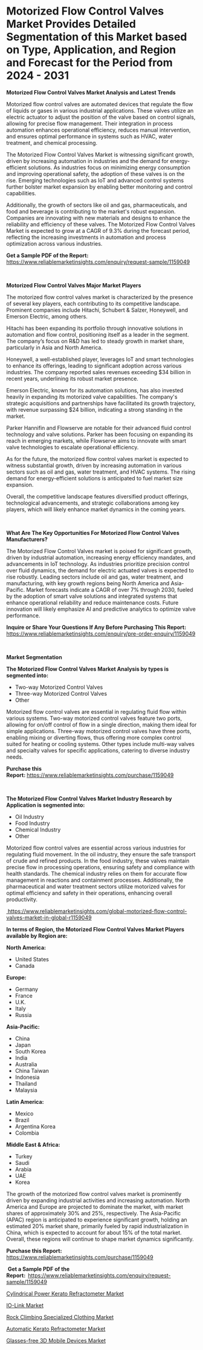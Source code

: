 <p><h1>Motorized Flow Control Valves Market Provides Detailed Segmentation of this Market based on Type, Application, and Region and Forecast for the Period from 2024 - 2031</h1></p><p><strong>Motorized Flow Control Valves Market Analysis and Latest Trends</strong></p>
<p><p>Motorized flow control valves are automated devices that regulate the flow of liquids or gases in various industrial applications. These valves utilize an electric actuator to adjust the position of the valve based on control signals, allowing for precise flow management. Their integration in process automation enhances operational efficiency, reduces manual intervention, and ensures optimal performance in systems such as HVAC, water treatment, and chemical processing.</p><p>The Motorized Flow Control Valves Market is witnessing significant growth, driven by increasing automation in industries and the demand for energy-efficient solutions. As industries focus on minimizing energy consumption and improving operational safety, the adoption of these valves is on the rise. Emerging technologies such as IoT and advanced control systems further bolster market expansion by enabling better monitoring and control capabilities.</p><p>Additionally, the growth of sectors like oil and gas, pharmaceuticals, and food and beverage is contributing to the market's robust expansion. Companies are innovating with new materials and designs to enhance the reliability and efficiency of these valves. The Motorized Flow Control Valves Market is expected to grow at a CAGR of 9.3% during the forecast period, reflecting the increasing investments in automation and process optimization across various industries.</p></p>
<p><strong>Get a Sample PDF of the Report:&nbsp;</strong> <a href="https://www.reliablemarketinsights.com/enquiry/request-sample/1159049?utm_campaign=1383&utm_medium=2&utm_source=Github&utm_content=ia&utm_term=11102024&utm_id=motorized-flow-control-valves">https://www.reliablemarketinsights.com/enquiry/request-sample/1159049</a></p>
<p>&nbsp;</p>
<p><strong>Motorized Flow Control Valves Major Market Players</strong></p>
<p><p>The motorized flow control valves market is characterized by the presence of several key players, each contributing to its competitive landscape. Prominent companies include Hitachi, Schubert & Salzer, Honeywell, and Emerson Electric, among others.</p><p>Hitachi has been expanding its portfolio through innovative solutions in automation and flow control, positioning itself as a leader in the segment. The company’s focus on R&D has led to steady growth in market share, particularly in Asia and North America.</p><p>Honeywell, a well-established player, leverages IoT and smart technologies to enhance its offerings, leading to significant adoption across various industries. The company reported sales revenues exceeding $34 billion in recent years, underlining its robust market presence. </p><p>Emerson Electric, known for its automation solutions, has also invested heavily in expanding its motorized valve capabilities. The company's strategic acquisitions and partnerships have facilitated its growth trajectory, with revenue surpassing $24 billion, indicating a strong standing in the market.</p><p>Parker Hannifin and Flowserve are notable for their advanced fluid control technology and valve solutions. Parker has been focusing on expanding its reach in emerging markets, while Flowserve aims to innovate with smart valve technologies to escalate operational efficiency.</p><p>As for the future, the motorized flow control valves market is expected to witness substantial growth, driven by increasing automation in various sectors such as oil and gas, water treatment, and HVAC systems. The rising demand for energy-efficient solutions is anticipated to fuel market size expansion. </p><p>Overall, the competitive landscape features diversified product offerings, technological advancements, and strategic collaborations among key players, which will likely enhance market dynamics in the coming years.</p></p>
<p>&nbsp;</p>
<p><strong>What Are The Key Opportunities For Motorized Flow Control Valves Manufacturers?</strong></p>
<p><p>The Motorized Flow Control Valves market is poised for significant growth, driven by industrial automation, increasing energy efficiency mandates, and advancements in IoT technology. As industries prioritize precision control over fluid dynamics, the demand for electric actuated valves is expected to rise robustly. Leading sectors include oil and gas, water treatment, and manufacturing, with key growth regions being North America and Asia-Pacific. Market forecasts indicate a CAGR of over 7% through 2030, fueled by the adoption of smart valve solutions and integrated systems that enhance operational reliability and reduce maintenance costs. Future innovation will likely emphasize AI and predictive analytics to optimize valve performance.</p></p>
<p><strong>Inquire or Share Your Questions If Any Before Purchasing This Report:</strong> <a href="https://www.reliablemarketinsights.com/enquiry/pre-order-enquiry/1159049?utm_campaign=1383&utm_medium=2&utm_source=Github&utm_content=ia&utm_term=11102024&utm_id=motorized-flow-control-valves">https://www.reliablemarketinsights.com/enquiry/pre-order-enquiry/1159049</a></p>
<p>&nbsp;</p>
<p><strong>Market Segmentation</strong></p>
<p><strong>The Motorized Flow Control Valves Market Analysis by types is segmented into:</strong></p>
<p><ul><li>Two-way Motorized Control Valves</li><li>Three-way Motorized Control Valves</li><li>Other</li></ul></p>
<p><p>Motorized flow control valves are essential in regulating fluid flow within various systems. Two-way motorized control valves feature two ports, allowing for on/off control of flow in a single direction, making them ideal for simple applications. Three-way motorized control valves have three ports, enabling mixing or diverting flows, thus offering more complex control suited for heating or cooling systems. Other types include multi-way valves and specialty valves for specific applications, catering to diverse industry needs.</p></p>
<p><strong>Purchase this Report:&nbsp;</strong><a href="https://www.reliablemarketinsights.com/purchase/1159049?utm_campaign=1383&utm_medium=2&utm_source=Github&utm_content=ia&utm_term=11102024&utm_id=motorized-flow-control-valves">https://www.reliablemarketinsights.com/purchase/1159049</a></p>
<p>&nbsp;</p>
<p><strong>The Motorized Flow Control Valves Market Industry Research by Application is segmented into:</strong></p>
<p><ul><li>Oil Industry</li><li>Food Industry</li><li>Chemical Industry</li><li>Other</li></ul></p>
<p><p>Motorized flow control valves are essential across various industries for regulating fluid movement. In the oil industry, they ensure the safe transport of crude and refined products. In the food industry, these valves maintain precise flow in processing operations, ensuring safety and compliance with health standards. The chemical industry relies on them for accurate flow management in reactions and containment processes. Additionally, the pharmaceutical and water treatment sectors utilize motorized valves for optimal efficiency and safety in their operations, enhancing overall productivity.</p></p>
<p><a href="https://www.reliablemarketinsights.com/global-motorized-flow-control-valves-market-in-global-r1159049?utm_campaign=1383&utm_medium=2&utm_source=Github&utm_content=ia&utm_term=11102024&utm_id=motorized-flow-control-valves">&nbsp;https://www.reliablemarketinsights.com/global-motorized-flow-control-valves-market-in-global-r1159049</a></p>
<p><strong>In terms of Region, the Motorized Flow Control Valves Market Players available by Region are:</strong></p>
<p>
    <p> <strong> North America: </strong>
        <ul>
            <li>United States</li>
            <li>Canada</li>
        </ul>
        </p> 
    <p> <strong> Europe: </strong>
        <ul>
            <li>Germany</li>
            <li>France</li>
            <li>U.K.</li>
            <li>Italy</li>
            <li>Russia</li>
        </ul>
        </p> 
    <p> <strong> Asia-Pacific: </strong>
        <ul>
            <li>China</li>
            <li>Japan</li>
            <li>South Korea</li>
            <li>India</li>
            <li>Australia</li>
            <li>China Taiwan</li>
            <li>Indonesia</li>
            <li>Thailand</li>
            <li>Malaysia</li>
        </ul>
        </p> 
    <p> <strong> Latin America: </strong>
        <ul>
            <li>Mexico</li>
            <li>Brazil</li>
            <li>Argentina Korea</li>
            <li>Colombia</li>
        </ul>
        </p> 
    <p> <strong> Middle East & Africa: </strong>
        <ul>
            <li>Turkey</li>
            <li>Saudi</li>
            <li>Arabia</li>
            <li>UAE</li>
            <li>Korea</li>
        </ul>
    </p>
    </p>
<p><p>The growth of the motorized flow control valves market is prominently driven by expanding industrial activities and increasing automation. North America and Europe are projected to dominate the market, with market shares of approximately 30% and 25%, respectively. The Asia-Pacific (APAC) region is anticipated to experience significant growth, holding an estimated 20% market share, primarily fueled by rapid industrialization in China, which is expected to account for about 15% of the total market. Overall, these regions will continue to shape market dynamics significantly.</p></p>
<p><strong>Purchase this Report: </strong><a href="https://www.reliablemarketinsights.com/purchase/1159049?utm_campaign=1383&utm_medium=2&utm_source=Github&utm_content=ia&utm_term=11102024&utm_id=motorized-flow-control-valves">https://www.reliablemarketinsights.com/purchase/1159049</a></p>
<p>&nbsp;<strong>Get a Sample PDF of the Report:&nbsp;&nbsp;</strong><a href="https://www.reliablemarketinsights.com/enquiry/request-sample/1159049?utm_campaign=1383&utm_medium=2&utm_source=Github&utm_content=ia&utm_term=11102024&utm_id=motorized-flow-control-valves">https://www.reliablemarketinsights.com/enquiry/request-sample/1159049</a></p>
<p><strong></strong></p>
<p><p><a href="https://www.linkedin.com/pulse/future-innovation-global-cylindrical-power-kerato-refractometer-ncvdc?utm_campaign=1383&utm_medium=2&utm_source=Github&utm_content=ia&utm_term=11102024&utm_id=motorized-flow-control-valves">Cylindrical Power Kerato Refractometer Market</a></p><p><a href="https://issuu.com/reportprime-2/docs/io-link-market-size-2030.pptx_8ee634ba5971ef?utm_campaign=1383&utm_medium=2&utm_source=Github&utm_content=ia&utm_term=11102024&utm_id=motorized-flow-control-valves">IO-Link Market</a></p><p><a href="https://www.linkedin.com/pulse/exploring-rock-climbing-specialized-clothing-market-dynamics-global-vba2c?utm_campaign=1383&utm_medium=2&utm_source=Github&utm_content=ia&utm_term=11102024&utm_id=motorized-flow-control-valves">Rock Climbing Specialized Clothing Market</a></p><p><a href="https://www.linkedin.com/pulse/automatic-kerato-refractometer-market-growth-outlook-cyltc?utm_campaign=1383&utm_medium=2&utm_source=Github&utm_content=ia&utm_term=11102024&utm_id=motorized-flow-control-valves">Automatic Kerato Refractometer Market</a></p><p><a href="https://www.linkedin.com/pulse/trends-global-glasses-free-3d-mobile-devices-market-forecast-byjre?utm_campaign=1383&utm_medium=2&utm_source=Github&utm_content=ia&utm_term=11102024&utm_id=motorized-flow-control-valves">Glasses-free 3D Mobile Devices Market</a></p></p>